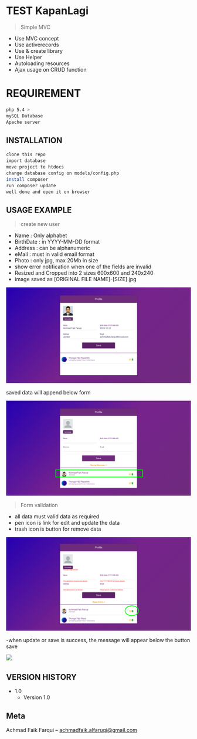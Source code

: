 # TEST KapanLagi
> Simple MVC

- Use MVC concept
- Use activerecords
- Use & create library
- Use Helper
- Autoloading resources
- Ajax usage on CRUD function

# REQUIREMENT

```sh
php 5.4 >
mySQL Database
Apache server
```

## INSTALLATION


```sh
clone this repo
import database
move project to htdocs
change database config on models/config.php
install composer
run composer update
well done and open it on browser
```

## USAGE EXAMPLE

> create new user

- Name : Only alphabet
- BirthDate : in YYYY-MM-DD format
- Address : can be alphanumeric
- eMail : must in valid email format
- Photo : only jpg, max 20Mb in size
- show error notification when one of the fields are invalid
- Resized and Cropped into 2 sizes 600x600 and 240x240
- image saved as [ORIGINAL FILE NAME]-[SIZE].jpg


![](usage/1.png)

saved data will append below form

![](usage/2.png)


> Form validation

- all data must valid data as required
- pen icon is link for edit and update the data
- trash icon is button for remove data

![](usage/3.png)

-when update or save is success, the message will appear below the button save

![](usage/4.png)

## VERSION HISTORY

* 1.0
    * Version 1.0 

## Meta

Achmad Faik Farqui  –
achmadfaik.alfaruqi@gmail.com
